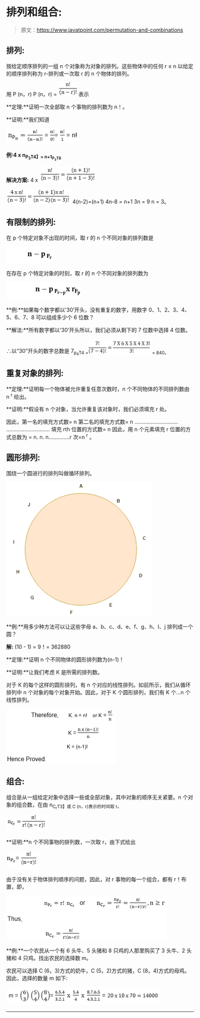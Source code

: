 # 排列和组合:

> 原文：<https://www.javatpoint.com/permutation-and-combinations>

## 排列:

按给定顺序排列的一组 n 个对象称为对象的排列。这些物体中的任何 r ≤ n 以给定的顺序排列称为 r-排列或一次取 r 的 n 个物体的排列。

用 P (n，r)
P (n，r) = ![Permutation and Combinations](img/8aa5de92aa24f8763033f4515fffde65.png)表示

**定理:**证明一次全部取 n 个事物的排列数为 n！。

**证明:**我们知道

![Permutation and Combinations](img/30ab8962993e9a3d023c509658a2f863.png)

**例:4 x n<sub>P<sub>3</sub>T4】= n+1<sub>P<sub>3</sub>T8</sub></sub>**

**解决方案:** 4 x ![Permutation and Combinations](img/ace56d9041a667ebb64fad8938b54e21.png)

![Permutation and Combinations](img/83546094217a97919a1244c0970b8b97.png)
4(n-2)=(n+1)
4n-8 = n+1
3n = 9
n = 3。

## 有限制的排列:

在 p 个特定对象不出现的时间，取 r 的 n 个不同对象的排列数是

![Permutation and Combinations](img/11bd5aaad2c54e59b819ab66c93d15e1.png)

在存在 p 个特定对象的时刻，取 r 的 n 个不同对象的排列数为

![Permutation and Combinations](img/52488fac486f8d6a10a9786b9d925798.png)

**例:**如果每个数字都以‘30’开头，没有重复的数字，用数字 0、1、2、3、4、5、6、7、8 可以组成多少个 6 位数？

**解法:**所有数字都以‘30’开头所以，我们必须从剩下的 7 位数中选择 4 位数。

∴以“30”开头的数字总数是
7<sub>p<sub>4</sub>T4 =![Permutation and Combinations](img/97412b8e1faa482f838d36fea5e2dfba.png)= 840。</sub>

## 重复对象的排列:

**定理:**证明每一个物体被允许重复任意次数时，n 个不同物体的不同排列数由 n <sup>r</sup> 给出。

**证明:**假设有 n 个对象，当允许重复该对象时，我们必须填充 r 处。

因此，第一名的填充方式数= n
第二名的填充方式数= n
.............................
.............................
填充 rth 位置的方式数= n
因此，用 n 个元素填充 r 位置的方式总数为
= n. n. n..............r 次=n <sup>r</sup> 。

## 圆形排列:

围绕一个圆进行的排列叫做循环排列。

![Permutation and Combinations](img/1419e77674aa27c0227a8c03cd0c17ae.png)

**例:**用多少种方法可以让这些字母 a、b、c、d、e、f、g、h、I、j 排列成一个圆？

**解:** (10 - 1) = 9！= 362880

**定理:**证明 n 个不同物体的圆形排列数为(n-1)！

**证明:**让我们考虑 K 是所需的排列数。

对于 K 的每个这样的圆形排列，有 n 个对应的线性排列。如前所示，我们从循环排列中 n 个对象的每个对象开始。因此，对于 K 个圆形排列，我们有 K 个...n 个线性排列。

![Permutation and Combinations](img/a08a92ce1185915c93caeb565e11bf72.png)

## 组合:

组合是从一组给定对象中选择一些或全部对象，其中对象的顺序无关紧要。n 个对象的组合数，在由 n<sub>C<sub>r</sub>T3】或 C (n，r)表示的时间取 r。</sub>

![Permutation and Combinations](img/670187895bcc62a78397ea97e760f437.png)

**证明:**n 个不同事物的排列数，一次取 r，由下式给出

![Permutation and Combinations](img/cd10cfb5180f29aadbc5eb090a094003.png)

由于没有关于物体排列顺序的问题，因此，对 r 事物的每一个组合，都有 r！布置，即，

![Permutation and Combinations](img/e8b735bb86831fb7457f427b4186aa56.png)

**例:**一个农民从一个有 6 头牛、5 头猪和 8 只鸡的人那里购买了 3 头牛、2 头猪和 4 只鸡。找出农民的选择数 m。

农民可以选择 C (6，3)方式的奶牛，C (5，2)方式的猪，C (8，4)方式的母鸡。因此，选择的数量 m 如下:

![Permutation and Combinations](img/48ab16904ef459b316044cb6f59e0235.png)

* * *